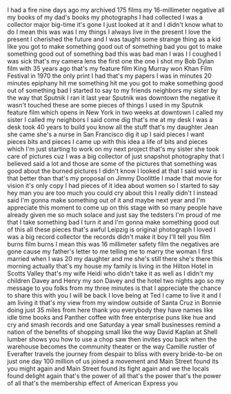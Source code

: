 
I had a fire nine days ago my archived
175 films my 16-millimeter negative all
my books of my dad&#39;s books my
photographs I had collected I was a
collector major big-time it&#39;s gone I
just looked at it and I didn&#39;t know what
to do I mean this was was I my things I
always live in the present I love the
present I cherished the future and I was
taught some strange thing as a kid like
you got to make something good out of
something bad you got to make something
good out of something bad this was bad
man I was I I coughed I was sick that&#39;s
my camera lens the first one the one I
shot my Bob Dylan film with 35 years ago
that&#39;s my feature film King Murray won
Khan Film Festival in 1970 the only
print I had that&#39;s my papers I was in
minutes 20 minutes epiphany hit me
something hit me you got to make
something good out of something bad I
started to say to my friends neighbors
my sister by the way that Sputnik I ran
it last year Sputnik was downtown the
negative it wasn&#39;t touched these are
some pieces of things I used in my
Sputnik feature film which opens in New
York in two weeks
at downtown I called my sister I called
my neighbors I said come dig that&#39;s me
at my desk I was a desk took 40 years to
build you know all the stuff that&#39;s my
daughter Jean she came she&#39;s a nurse in
San Francisco dig it up I said pieces I
want pieces bits and pieces I came up
with this idea a life of bits and pieces
which I&#39;m just starting to work on my
next project that&#39;s my sister she took
care of pictures cuz I was a big
collector of just snapshot photography
that I believed said a lot and those are
some of the pictures that something was
good about the burned pictures I didn&#39;t
know I looked at that I said wow is that
better than that&#39;s my proposal on Jimmy
Doolittle I made that movie for
vision it&#39;s only copy I had pieces of it
idea about women so I started to say hey
man you are too much you could cry about
this I really didn&#39;t I instead said I&#39;m
gonna make something out of it and maybe
next year and I&#39;m appreciate this moment
to come up on this stage with so many
people have already given me so much
solace and just say the tedsters I&#39;m
proud of me that I take something bad I
turn it and I&#39;m gonna make something
good out of this all these pieces that&#39;s
awful Leipzig is original photograph I
loved I was a big record collector the
records didn&#39;t make it boy I&#39;ll tell you
film burns film burns I mean this was 16
millimeter safety film the negatives are
gone cause my father&#39;s letter to me
telling me to marry the woman I first
married when I was 20 my daughter and me
she&#39;s still there she&#39;s there this
morning actually that&#39;s my house my
family is living in the Hilton Hotel in
Scotts Valley that&#39;s my wife Heidi who
didn&#39;t take it as well as I didn&#39;t my
children Davey and Henry my son Davey
and the hotel two nights ago
so my message to you folks from my three
minutes is that I appreciate the chance
to share this with you I will be back I
love being at Ted I came to live it and
I am living it that&#39;s my view from my
window outside of Santa Cruz in Bonnie
doing just 35 miles from here thank you
everybody
they have names like idle time books and
Panther coffee with free enterprise puns
like hue and cry and smash records and
one Saturday a year
small businesses remind a nation of the
benefits of shopping small like the way
David Kaplan at Shell lumber shows you
how to use a chop saw then invites you
back when the warehouse becomes the
community theater or the way Camille
rustler of Everafter
travels the journey from despair to
bliss with every bride-to-be on just one
day 100 million of us joined a movement
and Main Street found its you might
again and Main Street found its fight
again and we the locals found delight
again that&#39;s the power of all that&#39;s the
power that&#39;s the power of all that&#39;s the
membership effect of American Express
you
